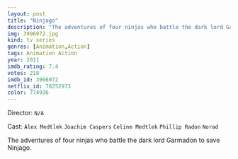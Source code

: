 ```yaml
---
layout: post
title: "Ninjago"
description: "The adventures of four ninjas who battle the dark lord Garmadon to save Ninjago..."
img: 3996972.jpg
kind: tv series
genres: [Animation,Action]
tags: Animation Action 
year: 2011
imdb_rating: 7.4
votes: 218
imdb_id: 3996972
netflix_id: 70252973
color: 774936
---
```

Director: `N/A`  

Cast: `Alex Medtlek` `Joachim Caspers` `Celine Medtlek` `Phillip Radon` `Norad` 

The adventures of four ninjas who battle the dark lord Garmadon to save Ninjago.